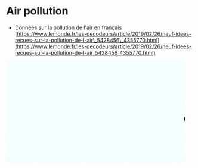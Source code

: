 # Air pollution

*  Données sur la pollution de l'air en français [https://www.lemonde.fr/les-decodeurs/article/2019/02/26/neuf-idees-recues-sur-la-pollution-de-l-air\_5428456\_4355770.html](https://www.lemonde.fr/les-decodeurs/article/2019/02/26/neuf-idees-recues-sur-la-pollution-de-l-air_5428456_4355770.html)

![Car polution gif to share](../.gitbook/assets/car-polution.gif)


